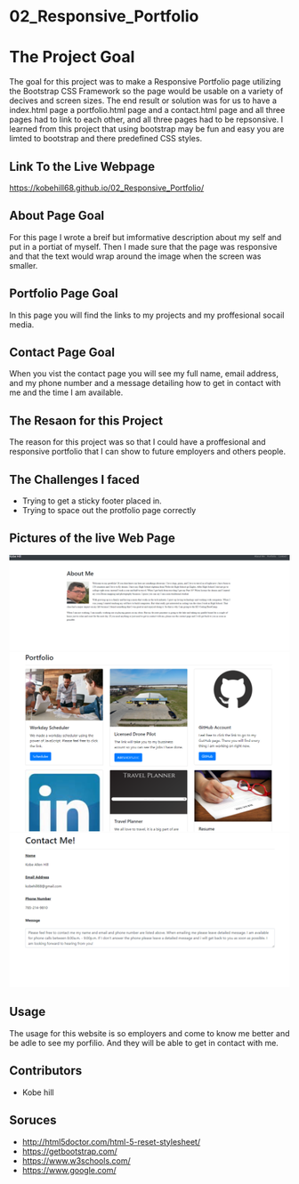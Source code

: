 # 02_Responsive_Portfolio

# The Project Goal

The goal for this project was to make a Responsive Portfolio page utilizing the Bootstrap CSS Framework so the page would be usable on a variety of decives and screen sizes. The end result or solution was for us to have a index.html page a portfolio.html page and a contact.html page and all three pages had to link to each other, and all three pages had to be repsonsive. I learned from this project that using bootstrap may be fun and easy you are limted to bootstrap and there predefined CSS styles.

## Link To the Live Webpage
 https://kobehill68.github.io/02_Responsive_Portfolio/

## About Page Goal

For this page I wrote a breif but imformative description about my self and put in a portiat of myself. Then I made sure that the page was responsive and that the text would wrap around the image when the screen was smaller. 

## Portfolio Page Goal

In this page you will find the links to my projects and my proffesional socail media. 

## Contact Page Goal

When you vist the contact page you will see my full name, email address, and my phone number and a message detailing how to get in contact with me and the time I am available.

## The Resaon for this Project

The reason for this project was so that I could have a proffesional and responsive portfolio that I can show to future employers and others people. 

## The Challenges I faced

 * Trying to get a sticky footer placed in.
* Trying to space out the protfolio page correctly

## Pictures of the live Web Page
![about me page](./assets/images/aboutme.png)
![portfolio page](./assets/images/portfolio.png)
![contact page](./assets/images/contact.png)
        
## Usage

The usage for this website is so employers and come to know me better and be adle to see my porfilio. And they will be able to get in contact with me.



## Contributors
* Kobe hill

## Soruces
* http://html5doctor.com/html-5-reset-stylesheet/
* https://getbootstrap.com/
* https://www.w3schools.com/ 
* https://www.google.com/
        
    